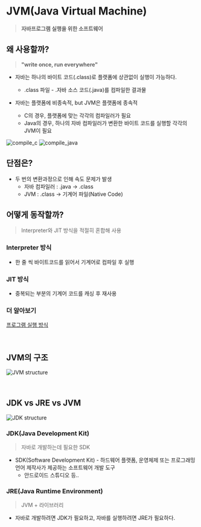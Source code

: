 # JVM(Java Virtual Machine)

> **자바프로그램 실행을 위한 소프트웨어**

## 왜 사용할까?
> **"write once, run everywhere"**
- 자바는 하나의 바이트 코드(.class)로 플랫폼에 상관없이 실행이 가능하다.
    - .class 파일 - .자바 소스 코드(.java)를 컴파일한 결과물

- 자바는 플랫폼에 비종속적, but JVM은 플랫폼에 종속적
    - C의 경우, 플랫폼에 맞는 각각의 컴파일러가 필요
    - Java의 경우, 하나의 자바 컴파일러가 변환한 바이트 코드를 실행할 각각의 JVM이 필요

![compile_c]()
![compile_java]()

## 단점은?
- 두 번의 변환과정으로 인해 속도 문제가 발생
    - 자바 컴파일러 : .java -> .class
    - JVM : .class -> 기계어 파일(Native Code)

## 어떻게 동작할까?
> Interpreter와 JIT 방식을 적절히 혼합해 사용

### Interpreter 방식
-  한 줄 씩 바이트코드를 읽어서 기계어로 컴파일 후 실행

### JIT 방식
- 중복되는 부분의 기계어 코드를 캐싱 후 재사용

### 더 알아보기
[프로그램 실행 방식]()

<br>

## JVM의 구조
![JVM structure]()

<br>

## JDK vs JRE vs JVM
![JDK structure]()

### JDK(Java Development Kit)
> 자바로 개발하는데 필요한 SDK
- SDK(Software Development Kit) - 하드웨어 플랫폼, 운영체제 또는 프로그래밍 언어 제작사가 제공하는 소프트웨어 개발 도구
    - 안드로이드 스튜디오 등..

### JRE(Java Runtime Environment)
> JVM + 라이브러리
- 자바로 개발하려면 JDK가 필요하고, 자바를 실행하려면 JRE가 필요하다.